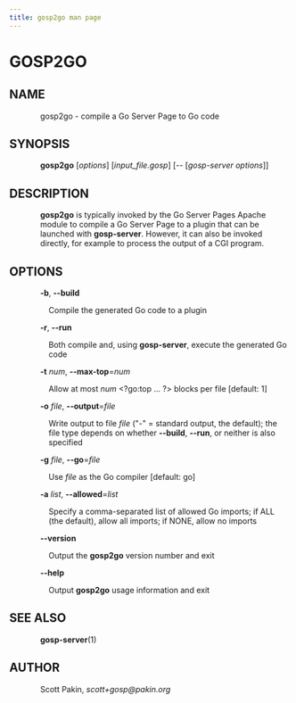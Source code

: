 ```yaml
---
title: gosp2go man page
---
```


# GOSP2GO

## NAME

<p style="margin-left:11%; margin-top: 1em">gosp2go -
compile a Go Server Page to Go code</p>

## SYNOPSIS

<p style="margin-left:11%; margin-top: 1em"><b>gosp2go</b>
[<i>options</i>] [<i>input_file.gosp</i>] [--
[<i>gosp-server options</i>]]</p>

## DESCRIPTION

<p style="margin-left:11%; margin-top: 1em"><b>gosp2go</b>
is typically invoked by the Go Server Pages Apache module to
compile a Go Server Page to a plugin that can be launched
with <b>gosp-server</b>. However, it can also be invoked
directly, for example to process the output of a CGI
program.</p>

## OPTIONS

<p style="margin-left:11%; margin-top: 1em"><b>-b</b>,
<b>--build</b></p>

<p style="margin-left:14%;">Compile the generated Go code
to a plugin</p>

<p style="margin-left:11%;"><b>-r</b>, <b>--run</b></p>

<p style="margin-left:14%;">Both compile and, using
<b>gosp-server</b>, execute the generated Go code</p>

<p style="margin-left:11%;"><b>-t</b> <i>num</i>,
<b>--max-top</b>=<i>num</i></p>

<p style="margin-left:14%;">Allow at most <i>num</i>
&lt;?go:top ... ?&gt; blocks per file [default: 1]</p>

<p style="margin-left:11%;"><b>-o</b> <i>file</i>,
<b>--output</b>=<i>file</i></p>

<p style="margin-left:14%;">Write output to file
<i>file</i> (&quot;-&quot; = standard output, the default);
the file type depends on whether <b>--build</b>,
<b>--run</b>, or neither is also specified</p>

<p style="margin-left:11%;"><b>-g</b> <i>file</i>,
<b>--go</b>=<i>file</i></p>

<p style="margin-left:14%;">Use <i>file</i> as the Go
compiler [default: go]</p>

<p style="margin-left:11%;"><b>-a</b> <i>list</i>,
<b>--allowed</b>=<i>list</i></p>

<p style="margin-left:14%;">Specify a comma-separated list
of allowed Go imports; if ALL (the default), allow all
imports; if NONE, allow no imports</p>

<p style="margin-left:11%;"><b>--version</b></p>

<p style="margin-left:14%;">Output the <b>gosp2go</b>
version number and exit</p>

<p style="margin-left:11%;"><b>--help</b></p>

<p style="margin-left:14%;">Output <b>gosp2go</b> usage
information and exit</p>

## SEE ALSO

<p style="margin-left:11%; margin-top: 1em"><b>gosp-server</b>(1)</p>

## AUTHOR

<p style="margin-left:11%; margin-top: 1em">Scott Pakin,
<i>scott+gosp@pakin.org</i></p>
